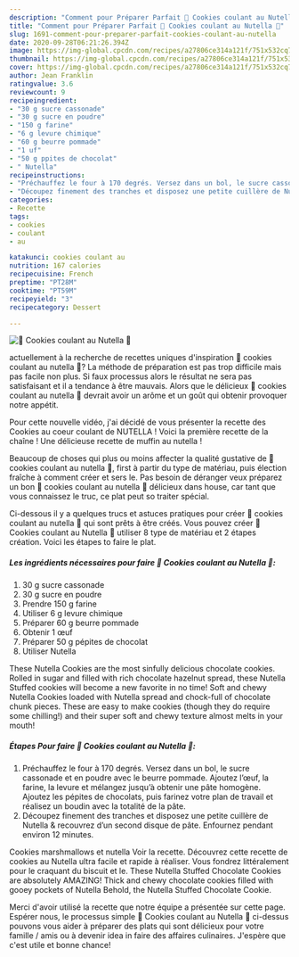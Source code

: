 ```yaml
---
description: "Comment pour Préparer Parfait 🍫 Cookies coulant au Nutella 🍫"
title: "Comment pour Préparer Parfait 🍫 Cookies coulant au Nutella 🍫"
slug: 1691-comment-pour-preparer-parfait-cookies-coulant-au-nutella
date: 2020-09-28T06:21:26.394Z
image: https://img-global.cpcdn.com/recipes/a27806ce314a121f/751x532cq70/🍫-cookies-coulant-au-nutella-🍫-photo-principale-de-la-recette.jpg
thumbnail: https://img-global.cpcdn.com/recipes/a27806ce314a121f/751x532cq70/🍫-cookies-coulant-au-nutella-🍫-photo-principale-de-la-recette.jpg
cover: https://img-global.cpcdn.com/recipes/a27806ce314a121f/751x532cq70/🍫-cookies-coulant-au-nutella-🍫-photo-principale-de-la-recette.jpg
author: Jean Franklin
ratingvalue: 3.6
reviewcount: 9
recipeingredient:
- "30 g sucre cassonade"
- "30 g sucre en poudre"
- "150 g farine"
- "6 g levure chimique"
- "60 g beurre pommade"
- "1 uf"
- "50 g ppites de chocolat"
- " Nutella"
recipeinstructions:
- "Préchauffez le four à 170 degrés. Versez dans un bol, le sucre cassonade et en poudre avec le beurre pommade. Ajoutez l’œuf, la farine, la levure et mélangez jusqu’à obtenir une pâte homogène. Ajoutez les pépites de chocolats, puis farinez votre plan de travail et réalisez un boudin avec la totalité de la pâte."
- "Découpez finement des tranches et disposez une petite cuillère de Nutella &amp; recouvrez d’un second disque de pâte. Enfournez pendant environ 12 minutes."
categories:
- Recette
tags:
- cookies
- coulant
- au

katakunci: cookies coulant au 
nutrition: 167 calories
recipecuisine: French
preptime: "PT28M"
cooktime: "PT59M"
recipeyield: "3"
recipecategory: Dessert

---
```



![🍫 Cookies coulant au Nutella 🍫](https://img-global.cpcdn.com/recipes/a27806ce314a121f/751x532cq70/🍫-cookies-coulant-au-nutella-🍫-photo-principale-de-la-recette.jpg)

actuellement à la recherche de recettes uniques d'inspiration 🍫 cookies coulant au nutella 🍫? La méthode de préparation est pas trop difficile mais pas facile non plus. Si faux processus alors le résultat ne sera pas satisfaisant et il a tendance à être mauvais. Alors que le délicieux 🍫 cookies coulant au nutella 🍫 devrait avoir un arôme et un goût qui obtenir provoquer notre appétit.

Pour cette nouvelle vidéo, j&#39;ai décidé de vous présenter la recette des Cookies au coeur coulant de NUTELLA ! Voici la première recette de la chaîne ! Une délicieuse recette de muffin au nutella !

Beaucoup de choses qui plus ou moins affecter la qualité gustative de 🍫 cookies coulant au nutella 🍫, first à partir du type de matériau, puis élection fraîche à comment créer et sers le. Pas besoin de déranger veux préparez un bon 🍫 cookies coulant au nutella 🍫 délicieux dans house, car tant que vous connaissez le truc, ce plat peut so traiter spécial.


Ci-dessous il y a quelques trucs et astuces pratiques pour créer 🍫 cookies coulant au nutella 🍫 qui sont prêts à être créés. Vous pouvez créer 🍫 Cookies coulant au Nutella 🍫 utiliser 8 type de matériau et 2 étapes création. Voici les étapes to faire le plat.

<!--inarticleads1-->

##### Les ingrédients nécessaires pour faire 🍫 Cookies coulant au Nutella 🍫:

1.  30 g sucre cassonade
1.  30 g sucre en poudre
1. Prendre 150 g farine
1. Utiliser 6 g levure chimique
1. Préparer 60 g beurre pommade
1. Obtenir 1 œuf
1. Préparer 50 g pépites de chocolat
1. Utiliser  Nutella


These Nutella Cookies are the most sinfully delicious chocolate cookies. Rolled in sugar and filled with rich chocolate hazelnut spread, these Nutella Stuffed cookies will become a new favorite in no time! Soft and chewy Nutella Cookies loaded with Nutella spread and chock-full of chocolate chunk pieces. These are easy to make cookies (though they do require some chilling!) and their super soft and chewy texture almost melts in your mouth! 

<!--inarticleads2-->

##### Étapes Pour faire 🍫 Cookies coulant au Nutella 🍫:

1. Préchauffez le four à 170 degrés. Versez dans un bol, le sucre cassonade et en poudre avec le beurre pommade. Ajoutez l’œuf, la farine, la levure et mélangez jusqu’à obtenir une pâte homogène. Ajoutez les pépites de chocolats, puis farinez votre plan de travail et réalisez un boudin avec la totalité de la pâte.
1. Découpez finement des tranches et disposez une petite cuillère de Nutella &amp; recouvrez d’un second disque de pâte. Enfournez pendant environ 12 minutes.


Cookies marshmallows et nutella Voir la recette. Découvrez cette recette de cookies au Nutella ultra facile et rapide à réaliser. Vous fondrez littéralement pour le craquant du biscuit et le. These Nutella Stuffed Chocolate Cookies are absolutely AMAZING! Thick and chewy chocolate cookies filled with gooey pockets of Nutella Behold, the Nutella Stuffed Chocolate Cookie. 


Merci d'avoir utilisé la recette que notre équipe a présentée sur cette page. Espérer nous, le processus simple 🍫 Cookies coulant au Nutella 🍫 ci-dessus pouvons vous aider à préparer des plats qui sont délicieux pour votre famille / amis ou à devenir idea in faire des affaires culinaires. J'espère que c'est utile et bonne chance!

